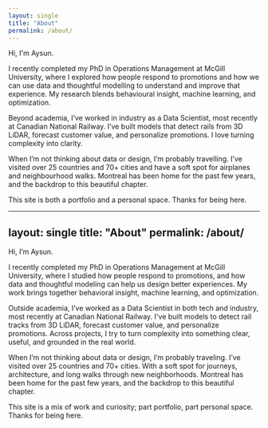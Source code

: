 ```yaml
---
layout: single
title: "About"
permalink: /about/
---
```


Hi, I'm Aysun.

I recently completed my PhD in Operations Management at McGill University, where I explored how people respond to promotions and how we can use data and thoughtful modelling to understand and improve that experience. My research blends behavioural insight, machine learning, and optimization.

Beyond academia, I’ve worked in industry as a Data Scientist, most recently at Canadian National Railway. I’ve built models that detect rails from 3D LiDAR, forecast customer value, and personalize promotions. I love turning complexity into clarity.

When I’m not thinking about data or design, I’m probably travelling. I’ve visited over 25 countries and 70+ cities and have a soft spot for airplanes and neighbourhood walks. Montreal has been home for the past few years, and the backdrop to this beautiful chapter.

This site is both a portfolio and a personal space. Thanks for being here.


---
layout: single
title: "About"
permalink: /about/
---

Hi, I’m Aysun.

I recently completed my PhD in Operations Management at McGill University, where I studied how people respond to promotions, and how data and thoughtful modeling can help us design better experiences. My work brings together behavioral insight, machine learning, and optimization.

Outside academia, I’ve worked as a Data Scientist in both tech and industry, most recently at Canadian National Railway. I've built models to detect rail tracks from 3D LiDAR, forecast customer value, and personalize promotions. Across projects, I try to turn complexity into something clear, useful, and grounded in the real world.

When I’m not thinking about data or design, I’m probably traveling. I’ve visited over 25 countries and 70+ cities. With a soft spot for journeys, architecture, and long walks through new neighborhoods. Montreal has been home for the past few years, and the backdrop to this beautiful chapter.

This site is a mix of work and curiosity; part portfolio, part personal space.  
Thanks for being here.